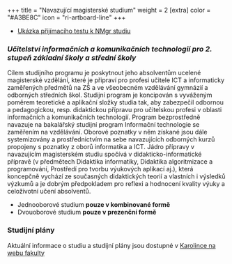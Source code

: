 +++
title = "Navazující magisterské studium"
weight = 2
[extra]
color = "#A3BE8C"
icon = "ri-artboard-line"
+++
- [Ukázka přijímacího testu k NMgr studiu][test]

### *Učitelství informačních a komunikačních technologií pro 2. stupeň základní školy a střední školy*
Cílem studijního programu je poskytnout jeho absolventům ucelené magisterské vzdělání, které je připraví pro profesi učitele ICT a informaticky zaměřených předmětů na ZŠ a ve všeobecném vzdělávání gymnázií a odborných středních škol. Studijní program je koncipován s vyváženým poměrem teoretické a aplikační složky studia tak, aby zabezpečil odbornou a pedagogickou, resp. didaktickou přípravu pro učitelskou profesi v oblasti informačních a komunikačních technologií. Program bezprostředně navazuje na bakalářský studijní program Informační technologie se zaměřením na vzdělávání. Oborové poznatky v něm získané jsou dále systemizovány a prostřednictvím na sebe navazujících odborných kurzů propojeny s poznatky z oborů informatika a ICT. Jádro přípravy v navazujícím magisterském studiu spočívá v didakticko-informatické přípravě (v předmětech Didaktika informatiky, Didaktika algoritmizace a programování, Prostředí pro tvorbu výukových aplikací aj.), která koncepčně vychází ze současných didaktických teorií a vlastních i výsledků výzkumů a je dobrým předpokladem pro reflexi a hodnocení kvality výuky a celoživotní učení absolventů.

- Jednooborové studium **pouze v kombinované formě**
- Dvouoborové studium **pouze v prezenční formě**

### Studijní plány

Aktuální informace o studiu a studijní plány jsou dostupné v [Karolince na webu fakulty][karolinka]

[karolinka]: https://pedf.cuni.cz/PEDF-216.html
[test]: https://pedf.cuni.cz/PEDF-1495-version1-it_nmgr.pdf
